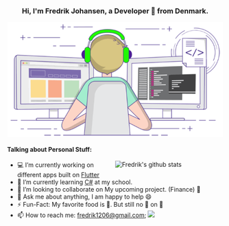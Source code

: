 
<!-- Banner -->
<h3 align="center">Hi, I'm Fredrik Johansen, a Developer 🚀 from Denmark.</h3>
<p align="center">
	<img align="center" src="https://github.com/fredrikj31/fredrikj31/blob/master/assets/coding.gif">
</p>

<!-- Talking about you -->
#### **Talking about Personal Stuff:**

<!-- Any image aligned to the right. Beware the width -->
<a href="https://github.com/fredrikj31">
    <img width="50%" align="right" alt="Fredrik's github stats" src="https://github-readme-stats.vercel.app/api?username=fredrikj31&show_icons=true&hide_border=true" />
  </a>

- 💻 I’m currently working on different apps built on [Flutter](https://flutter.dev/)
- 🌱 I’m currently learning [C#](https://docs.microsoft.com/en-us/dotnet/csharp/) at my school.
- 🤝 I’m looking to collaborate on My upcoming project. (Finance) 🤫
- 💬 Ask me about anything, I am happy to help 😄
- ⚡️ Fun-Fact: My favorite food is 🍔. But still no 🍍 on 🍕
- 📫 How to reach me: fredrik1206@gmail.com;
![](https://komarev.com/ghpvc/?username=fredrikj31&style=flat-square&label=VISITS&color=2a9d8f)
